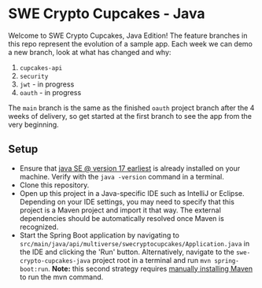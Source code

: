 # SWE Crypto Cupcakes - Java

Welcome to SWE Crypto Cupcakes, Java Edition! The feature branches in this repo represent the evolution of a sample app. Each week we can demo a new branch, look at what has changed and why:

1. `cupcakes-api`
2. `security`
3. `jwt` - in progress
4. `oauth` - in progress

The `main` branch is the same as the finished `oauth` project branch after the 4 weeks of delivery, so get started at the first branch to see the app from the very beginning.

## Setup 
- Ensure that [java SE @ version 17 earliest](https://www.python.org/downloads/) is already installed on your machine. Verify with the `java -version` command in a terminal.
- Clone this repository.
- Open up this project in a Java-specific IDE such as IntelliJ or Eclipse. Depending on your IDE settings, you may need to specify that this project is a Maven project and import it that way. The external dependencies should be automatically resolved once Maven is recognized.
- Start the Spring Boot application by navigating to `src/main/java/api/multiverse/swecryptocupcakes/Application.java` in the IDE and clicking the 'Run' button. Alternatively, navigate to the `swe-crypto-cupcakes-java` project root in a terminal and run `mvn spring-boot:run`. **Note:** this second strategy requires [manually installing Maven](https://maven.apache.org/install.html) to run the mvn command.
